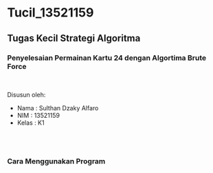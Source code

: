 # Tucil_13521159
## Tugas Kecil Strategi Algoritma
### Penyelesaian Permainan Kartu 24 dengan Algortima Brute Force 
<br>

 Disusun oleh:
 - Nama  : Sulthan Dzaky Alfaro
 - NIM   : 13521159
 - Kelas : K1
<br>
<br>

### Cara Menggunakan Program
